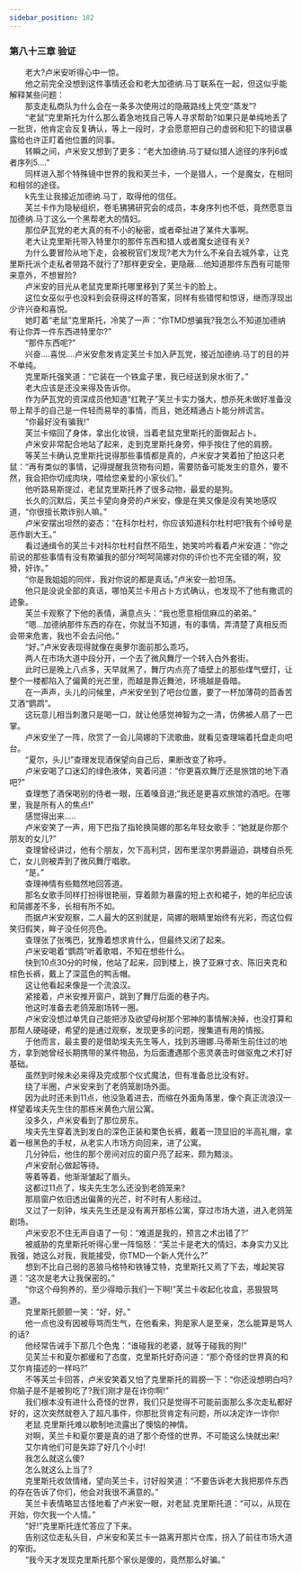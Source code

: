 ```yaml
---
sidebar_position: 182
---
```

### 第八十三章 验证  


　　老大?卢米安听得心中一惊。  
　　他之前完全没想到这件事情还会和老大加德纳.马丁联系在一起，但这似乎能解释某些问题：  
　　那支走私商队为什么会在一条多次使用过的隐蔽路线上凭空“蒸发”?  
　　“老鼠”克里斯托为什么那么着急地找自己等人寻求帮助?如果只是单纯地丢了一批货，他肯定会反复确认，等上一段时，才会愿意把自己的虚弱和犯下的错误暴露给也许正盯着他位置的同事。  
　　转瞬之间，卢米安又想到了更多：“老大加德纳.马丁疑似猎人途径的序列6或者序列5....”  
　　同样进入那个特殊镜中世界的我和芙兰卡，一个是猎人，一个是魔女，在相同和相邻的途径。  
　　k先生让我接近加德纳.马丁，取得他的信任。  
　　芙兰卡作为隐秘组织，卷毛狒狒研究会的成员，本身序列也不低，竟然愿意当加德纳.马丁这么一个黑帮老大的情妇。  
　　那位萨瓦党的老大真的有不小的秘密，或者牵扯进了某件大事啊。  
　　老大让克里斯托带入特里尔的那件东西和猎人或者魔女途径有关?  
　　为什么要冒险从地下走，会被税官们发现?老大为什么不亲自去城外拿，让克里斯托派个走私者带路不就行了?那样更安全，更隐蔽....他知道那件东西有可能带来意外，不想冒险?  
　　卢米安的目光从老鼠克里斯托哪里移到了芙兰卡的脸上。  
　　这位女巫似乎也没料到会获得这样的答案，同样有些错愕和惊讶，继而浮现出少许兴奋和喜悦。  
　　她盯着“老鼠”克里斯托，冷笑了一声：“你TMD想骗我?我怎么不知道加德纳有让你弄一件东西进特里尔?”  
　　“那件东西呢?”  
　　兴奋....喜悦....卢米安愈发肯定芙兰卡加入萨瓦党，接近加德纳.马丁的目的并不单纯。  
　　克里斯托强笑道：“它装在一个铁盒子里，我已经送到泉水街了。”  
　　老大应该是还没来得及告诉你。  
　　作为萨瓦党的资深成员他知道“红靴子”芙兰卡实力强大，想杀死未做好准备没带上帮手的自己是一件轻而易举的事情，而且，她还精通占卜能分辨谎言。  
　　“你最好没有骗我!”  
　　芙兰卡缩回了身体，拿出化妆镜，当着老鼠克里斯托的面做起占卜。  
　　卢米安非常配合地站了起来，走到克里斯托身旁，伸手按住了他的肩膀。  
　　等芙兰卡确认克里斯托说得那些事情都是真的，卢米安才笑着拍了拍这只老鼠：“再有类似的事情，记得提醒我货物有问题，需要防备可能发生的意外，要不然，我会把你切成肉块，喂给您亲爱的小家伙们。”  
　　他听路易斯提过，老鼠克里斯托养了很多动物，最爱的是狗。  
　　长久的沉默后，芙兰卡望向身旁的卢米安，像是在笑又像是没有笑地感叹道，“你很擅长欺诈别人嘛。”  
　　卢米安摆出坦然的姿态：“在科尔杜村，你应该知道科尔杜村吧?我有个绰号是恶作剧大王。”  
　　看过通缉令的芙兰卡对科尔杜村自然不陌生，她笑吟吟看着卢米安道：“你之前说的那些事情有没有欺骗我的部分?呵呵简娜对你的评价也不完全错的啊，狡猾，奸诈。”  
　　“你是我姐姐的同伴，我对你说的都是真话。”卢米安一脸坦荡。  
　　他只是没说全部的真话，哪怕芙兰卡用占卜方式确认，也发现不了他有撒谎的迹象。  
　　芙兰卡观察了下他的表情，满意点头：“我也愿意相信麻瓜的弟弟。”  
　　“嗯...加德纳那件东西的存在，你就当不知道，有的事情，弄清楚了真相反而会带来危害，我也不会去问他。”  
　　“好。”卢米安表现得就像在奥萝尔面前那么乖巧。  
　　两人在市场大道中段分开，一个去了微风舞厅一个转入白外套街。  
　　此时已是晚上八点多，天早就黑了，舞厅内点亮了墙壁上的那些煤气壁灯，让整个一楼都陷入了偏黄的光芒里，而越是靠近舞池，环境越是昏暗。  
　　在一声声，头儿的问候里，卢米安坐到了吧台位置，要了一杯加薄荷的茴香苦艾酒“鹦鹉”。  
　　这玩意儿相当刺激只是喝一口，就让他感觉神智为之一清，仿佛被人扇了一巴掌。  
　　卢米安坐了一阵，欣赏了一会儿简娜的下流歌曲，就看见查理端着托盘走向吧台。  
　　“夏尔，头儿!”查理发现酒保望向自己后，果断改变了称呼。  
　　卢米安喝了口迷幻的绿色液体，笑着问道：“你更喜欢舞厅还是旅馆的地下酒吧?”  
　　查理憋了酒保喝别的侍者一眼，压着嗓音道;“我还是更喜欢旅馆的酒吧。在哪里，我是所有人的焦点!”  
　　感觉得出来.....  
　　卢米安笑了一声，用下巴指了指轮换简娜的那名年轻女歌手：“她就是你那个朋友的女儿?”  
　　查理曾经讲过，他有个朋友，欠下高利贷，因布里涅尔男爵逼迫，跳楼自杀死亡，女儿则被弄到了微风舞厅唱歌。  
　　“是。”  
　　查理神情有些黯然地回答道。  
　　那名女歌手同样打扮得很艳丽，穿着颇为暴露的短上衣和裙子，她的年纪应该和简娜差不多，长相有所不如。  
　　而据卢米安观察，二人最大的区别就是，简娜的眼睛里始终有光彩，而这位假笑归假笑，眸子没任何亮色。  
　　查理张了张嘴巴，犹豫着想求肯什么，但最终又闭了起来。  
　　卢米安喝着“鹦鹉”听着歌唱，不知在想些什么。  
　　快到10点30分的时候，他站了起来，回到楼上，换了亚麻寸衣、陈旧夹克和棕色长裤，戴上了深蓝色的鸭舌帽。  
　　这让他看起来像是一个流浪汉。  
　　紧接着，卢米安推开窗户，跳到了舞厅后面的巷子内。  
　　他这时准备去老鸽笼剧场转一圈。  
　　卢米安没想过单凭自己能把涉及欲望母树那个邪神的事情解决掉，也没打算和那帮人硬碰硬，希望的是通过观察，发现更多的问题，搜集道有用的情报。  
　　于他而言，最主要的是借助埃夫先生等人，找到苏珊娜.马蒂斯生前住过的地方，拿到她曾经长期携带的某件物品，为后面遭遇那个恶灵袭击时做驱鬼之术打好基础。  
　　虽然到时候未必来得及完成那个仪式魔法，但有准备总比没有好。  
　　绕了半圈，卢米安来到了老鸽笼剧场外面。  
　　因为此时还未到11点，他没急着进去，而缩在外面角落里，像个真正流浪汉一样望着埃夫先生住的那栋米黄色六层公寓。  
　　没多久，卢米安看到了那位房东。  
　　埃夫先生穿着洗到发白的深色正装和栗色长裤，戴着一顶显旧的半高礼帽，拿着一根黑色的手杖，从老实人市场方向回来，进了公寓。  
　　几分钟后，他住的那个房间对应的窗户亮了起来，颇为黯淡。  
　　卢米安耐心做起等待。  
　　等着等着，他渐渐皱起了眉头。  
　　这都过11点了，埃夫先生怎么还没到老鸽笼来?  
　　那扇窗户依旧透出偏黄的光芒，时不时有人影经过。  
　　又过了一刻钟，埃夫先生还是没有离开那栋公寓，穿过市场大道，进入老鸽笼剧场。  
　　卢米安忍不住无声自语了一句：“难道是我的，预言之术出错了?”  
　　被威胁的克里斯托听得心里一阵恼怒：“芙兰卡是老大的情妇，本身实力又比我强，她这么对我，我能接受，你TMD一个新人凭什么?”  
　　想到不比自己弱的恶狼马格特和铁锤艾特，克里斯托又焉了下去，堆起笑容道：“这次是老大让我保密的。”  
　　“你这个母狗养的，至少得暗示我们一下啊!”芙兰卡收起化妆盒，恶狠狠骂道。  
　　克里斯托颤颤一笑：“好，好。”  
　　他一点也没有因被辱骂而生气，在他看来，狗是家人是至亲，怎么能算是骂人的话?  
　　他经常告诫手下那几个色鬼：“谁碰我的老婆，就等于碰我的狗!”  
　　见芙兰卡和夏尔都缓和了态度，克里斯托好奇问道：“那个奇怪的世界真的和艾尔肯描述的一样吗?”  
　　不等芙兰卡回答，卢米安笑着又怕了克里斯托的肩膀一下：“你还没想明白吗?你脑子是不是被狗吃了?我们刚才是在诈你啊!”  
　　我们根本没有进什么奇怪的世界，我们只是觉得不可能前面那么多次走私都好好的，这次突然就卷入了超凡事件，你那批货肯定有问题，所以决定诈一诈你!  
　　老鼠.克里斯托难以歇制地流露出了懊恼的神情。  
　　对啊，芙兰卡和夏尔要是真的进了那个奇怪的世界，不可能这么快就出来!  
　　艾尔肯他们可是失踪了好几个小时!  
　　我怎么就这么傻?  
　　怎么就这么上当了?  
　　克里斯托收敛情绪，望向芙兰卡，讨好般笑道：“不要告诉老大我把那件东西的存在告诉了你们，他会对我很不满意的。”  
　　芙兰卡表情略显古怪地看了卢米安一眼，对老鼠.克里斯托道：“可以，从现在开始，你欠我一个人情。”  
　　“好!”克里斯托连忙答应了下来。  
　　告别这位走私头目，卢米安和芙兰卡一路离开那片仓库，拐入了前往市场大道的窄街。  
　　“我今天才发现克里斯托那个家伙是傻的，竟然那么好骗。”  
